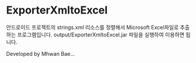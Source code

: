# ExporterXmltoExcel

안드로이드 프로젝트의 strings.xml 리소스를 정렬해서 Microsoft Excel파일로 추출하는 프로그램입니다.
output/ExporterXmltoExcel.jar 파일을 실행하여 이용하면 됩니다.

Developed by Mhwan Bae...
